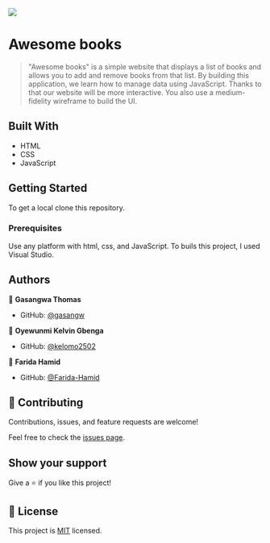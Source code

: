 ![](https://img.shields.io/badge/Microverse-blueviolet)

# Awesome books
>"Awesome books" is a simple website that displays a list of books and allows you to add and remove books from that list. By building this application, we learn how to manage data using JavaScript. Thanks to that our website will be more interactive. You  also use a medium-fidelity wireframe to build the UI.


## Built With

- HTML
- CSS
- JavaScript

## Getting Started

To get a local clone this repository.

### Prerequisites

Use any platform with html, css, and JavaScript. To buils this project, I used Visual Studio.

## Authors

👤 **Gasangwa Thomas**
- GitHub: [@gasangw](https://github.com/gasangw)

👤 **Oyewunmi Kelvin Gbenga**
- GitHub: [@kelomo2502](https://github.com/kelomo2502)


👤 **Farida Hamid**
- GitHub: [@Farida-Hamid](https://github.com/Farida-Hamid)

## 🤝 Contributing

Contributions, issues, and feature requests are welcome!

Feel free to check the [issues page](../../issues/).

## Show your support

Give a ⭐️ if you like this project!

## 📝 License

This project is [MIT](./MIT.md) licensed.